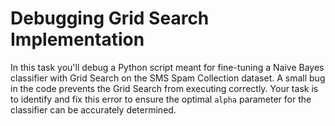 # Debugging Grid Search Implementation

In this task you'll debug a Python script meant for fine-tuning a Naive Bayes classifier with Grid Search on the SMS Spam Collection dataset. A small bug in the code prevents the Grid Search from executing correctly. Your task is to identify and fix this error to ensure the optimal `alpha` parameter for the classifier can be accurately determined.